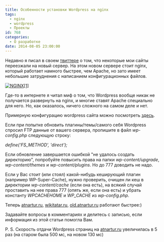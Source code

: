 ```yaml
---
title: Особенности установки Wordpress на nginx
tags:
  - nginx
  - wordpress
  - Проекты
id: 768
categories:
  - О разработке
date: 2014-08-05 23:00:00
---
```


Недавно я писал в своем [твиттере](http://twitter.com/atnartur) о том, что некоторые мои сайты переезжали на новый сервер. На этом новом сервере стоит nginx, который работает намного быстрее, чем Apache, но зато имеет небольшие затруднения с написанием конфигурационных файлов. <!--more-->

[![NGINX[1]](http://atnartur.ru/wp-content/uploads/2014/08/NGINX1-300x240.jpg)](http://atnartur.ru/wp-content/uploads/2014/08/NGINX1.jpg)

Где-то в интернете я читал миф о том, что Wordpress вообще никак не получается развернуть на nginx, и многие ставят Apache специально для него. Но, как оказалось, ничего сложного на самом деле и нет.

Примерную конфигурацию wordpress сайта можно посмотреть [здесь](https://gist.github.com/atnartur/f065cc2befaacabb2cd7).

Если при попытке обновить плагины/темы/самого себя Wordpress спросил FTP данные от вашего сервера, пропишите в файл _wp-config.php_ следующую строку:

_define('FS_METHOD', 'direct');_

Если обновление завершается ошибкой "не удалось создать директорию", попробуйте повысить права на папки _wp-content/upgrade_, _wp-content/themes_ и _wp-content/plugins_. Но до 777 доводить не надо.

Если у Вас стоит (или стоял) какой-нибудь кеширующий плагин (например WP-Super-Cache), нужно проверить, очищен ли кеш в директории _wp-content/cache_ (если она есть), на всякий случай проставить на нее права 777 (опять же, если она есть) и убрать константу _WPCACHEHOME_ и _WP_CACHE_ из _wp-config.php_.

Теперь [atnartur.ru](http://atnartur.ru), [wikitatar.ru](http://wikitatar.ru), [old.atnartur.ru](http://old.atnartur.ru) работают быстрее:)

Задавайте вопросы в комментариях и делитесь с записью, если информация из этой статьи помогла Вам.

P. S. Скорость отдачи Wordpress страниц на [atnartur.ru](http://atnartur.ru) увеличилась в 5 раз (на старом была 500 мс, на новом 130 мс)